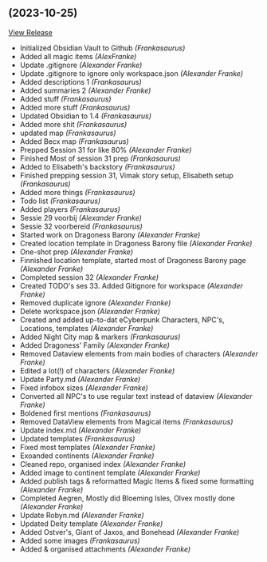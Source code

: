 ##  (2023-10-25)

[View Release](https://github.com/Frankasaurus/My-Obsidian-Vault.git/commits/tag/)

*  Initialized Obsidian Vault to Github *(Frankasaurus)*
*  Added all magic items *(AlexFranke)*
*  Update .gitignore *(Alexander Franke)*
*  Update .gitignore to ignore only workspace.json *(Alexander Franke)*
*  Added descriptions 1 *(Frankasaurus)*
*  Added summaries 2 *(Alexander Franke)*
*  Added stuff *(Frankasaurus)*
*  Added more stuff *(Frankasaurus)*
*  Updated Obsidian to 1.4 *(Frankasaurus)*
*  Added more shit *(Frankasaurus)*
*  updated map *(Frankasaurus)*
*  Added Becx map *(Frankasaurus)*
*  Prepped Session 31 for like 80% *(Alexander Franke)*
*  Finished Most of session 31 prep *(Frankasaurus)*
*  Added to Elisabeth's backstory *(Frankasaurus)*
*  Finished prepping session 31, Vimak story setup, Elisabeth setup *(Frankasaurus)*
*  Added more things *(Frankasaurus)*
*  Todo list *(Frankasaurus)*
*  Added players *(Frankasaurus)*
*  Sessie 29 voorbij *(Alexander Franke)*
*  Sessie 32 voorbereid *(Frankasaurus)*
*  Started work on Dragoness Barony *(Alexander Franke)*
*  Created location template in Dragoness Barony file *(Alexander Franke)*
*  One-shot prep *(Alexander Franke)*
*  Finnished location template, started most of Dragoness Barony page *(Alexander Franke)*
*  Completed session 32 *(Alexander Franke)*
*  Created TODO's ses 33. Added Gitignore for workspace *(Alexander Franke)*
*  Removed duplicate ignore *(Alexander Franke)*
*  Delete workspace.json *(Alexander Franke)*
*  Created and added up-to-dat eCyberpunk Characters, NPC's, Locations, templates *(Alexander Franke)*
*  Added Night City map & markers *(Frankasaurus)*
*  Added Dragoness' Family *(Alexander Franke)*
*  Removed Dataview elements from main bodies of characters *(Alexander Franke)*
*  Edited a lot(!) of characters *(Alexander Franke)*
*  Update Party.md *(Alexander Franke)*
*  Fixed infobox sizes *(Alexander Franke)*
*  Converted all NPC's to use regular text instead of dataview *(Alexander Franke)*
*  Boldened first mentions *(Frankasaurus)*
*  Removed DataView elements from Magical items *(Frankasaurus)*
*  Update index.md *(Alexander Franke)*
*  Updated templates *(Frankasaurus)*
*  Fixed most templates *(Alexander Franke)*
*  Exoanded continents *(Alexander Franke)*
*  Cleaned repo, organised index *(Alexander Franke)*
*  Added image to continent template *(Alexander Franke)*
*  Added publish tags & reformatted Magic Items & fixed some formatting *(Alexander Franke)*
*  Completed Aegren, Mostly did Bloeming Isles, Olvex mostly done *(Alexander Franke)*
*  Update Robyn.md *(Alexander Franke)*
*  Updated Deity template *(Alexander Franke)*
*  Added Ostver's, Giant of Jaxos, and Bonehead *(Alexander Franke)*
*  Added some images *(Frankasaurus)*
*  Added & organised attachments *(Alexander Franke)*


